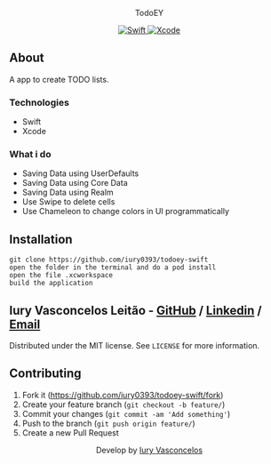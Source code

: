 <p align="center">TodoEY</p>
<p align="center">
  <a href="https://developer.apple.com/swift/">
    <img src="https://img.shields.io/badge/Swift-5.6-orange?style=plastic&logo=Swift" alt="Swift" />
  </a>
  <a href="https://developer.apple.com/xcode/">
    <img src="https://img.shields.io/badge/Xcode-13.4.1-blue?style=plastic&logo=Xcode" alt="Xcode" />
  </a>
</p>

## About

A app to create TODO lists.

### Technologies

<ul>
    <li>Swift</li>
    <li>Xcode</li>
</ul>

### What i do

* Saving Data using UserDefaults
* Saving Data using Core Data
* Saving Data using Realm
* Use Swipe to delete cells
* Use Chameleon to change colors in UI programmatically

## Installation

```git
git clone https://github.com/iury0393/todoey-swift
open the folder in the terminal and do a pod install
open the file .xcworkspace
build the application
```

## Iury Vasconcelos Leitão - [GitHub](https://github.com/iury0393) / [Linkedin](https://www.linkedin.com/in/iury-vasconcelos-dev/) / [Email](mailto:iury0393@gmail.com)
Distributed under the MIT license. See `LICENSE` for more information.

## Contributing

1. Fork it (<https://github.com/iury0393/todoey-swift/fork>)
2. Create your feature branch (`git checkout -b feature/`)
3. Commit your changes (`git commit -am 'Add something'`)
4. Push to the branch (`git push origin feature/`)
5. Create a new Pull Request

<p align="center">Develop by <a href="https://github.com/iury0393">Iury Vasconcelos</a></p>
